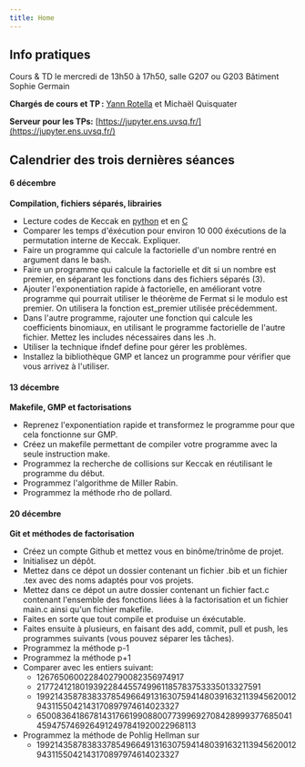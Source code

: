 ```yaml
---
title: Home
---
```


## Info pratiques

Cours & TD le mercredi de 13h50 à 17h50, salle G207 ou G203 Bâtiment Sophie Germain

**Chargés de cours et TP :** [Yann Rotella](https://rotella.fr/) et Michaël Quisquater

**Serveur pour les TPs:** [https://jupyter.ens.uvsq.fr/](https://jupyter.ens.uvsq.fr/)

## Calendrier des trois dernières séances

#### 6 décembre 

**Compilation, fichiers séparés, librairies**
   - Lecture codes de Keccak en [python](tds/KeccakPython.py) et en [C](tds/KeccakC.c)
   - Comparer les temps d'éxécution pour environ 10 000 éxécutions de la permutation interne de Keccak. Expliquer.
   - Faire un programme qui calcule la factorielle d'un nombre rentré en argument dans le bash.
   - Faire un programme qui calcule la factorielle et dit si un nombre est premier, en séparant les fonctions dans des fichiers séparés (3).
   - Ajouter l'exponentiation rapide à factorielle, en améliorant votre programme qui pourrait utiliser le théorème de Fermat si le modulo est premier. On utilisera la fonction est_premier utilisée précédemment.
   - Dans l'autre programme, rajouter une fonction qui calcule les coefficients binomiaux, en utilisant le programme factorielle de l'autre fichier. Mettez les includes nécessaires dans les .h.
   - Utiliser la technique ifndef define pour gérer les problèmes.
   - Installez la bibliothèque GMP et lancez un programme pour vérifier que vous arrivez à l'utiliser.


#### 13 décembre 

**Makefile, GMP et factorisations**
   - Reprenez l'exponentiation rapide et transformez le programme pour que cela fonctionne sur GMP. 
   - Créez un makefile permettant de compiler votre programme avec la seule instruction make. 
   - Programmez la recherche de collisions sur Keccak en réutilisant le programme du début.
   - Programmez l'algorithme de Miller Rabin.
   - Programmez la méthode rho de pollard.

   
#### 20 décembre 

**Git et méthodes de factorisation**
   - Créez un compte Github et mettez vous en binôme/trinôme de projet.
   - Initialisez un dépôt. 
   - Mettez dans ce dépot un dossier contenant un fichier .bib et un fichier .tex avec des noms adaptés pour vos projets.
   - Mettez dans ce dépot un autre dossier contenant un fichier fact.c contenant l'ensemble des fonctions liées à la factorisation et un fichier main.c ainsi qu'un fichier makefile.
   - Faites en sorte que tout compile et produise un éxécutable.
   - Faites ensuite à plusieurs, en faisant des add, commit, pull et push, les programmes suivants (vous pouvez séparer les tâches).
   - Programmez la méthode p-1
   - Programmez la méthode p+1
   - Comparer avec les entiers suivant:
      - 1267650600228402790082356974917
      - 2177241218019392284455749961185783753335013327591
      - 199214358783833785496649131630759414803916321139456200129431155042143170897974614023327
      - 6500836418678143176619908800773996927084289993776850414594757469264912497841920022968113
   - Programmez la méthode de Pohlig Hellman sur
      - 199214358783833785496649131630759414803916321139456200129431155042143170897974614023327


  

